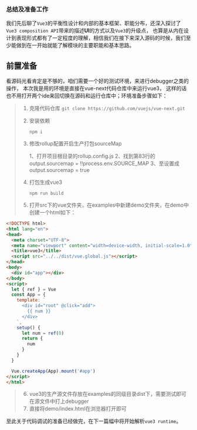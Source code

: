 ### 总结及准备工作  
我们先后聊了`Vue3`的平衡性设计和内部的基本框架、职能分布，还深入探讨了`Vue3 composition API`带来的描述**UI**的方式以及`Vue3`的升级点，
也算是从内在设计到表现形式都有了一定程度的理解，相信我们在接下来深入源码的时候，我们至少能做到在一开始就能了解模块的主要职能和基本思路。

## 前置准备

看源码光看肯定是不够的，咱们需要一个好的测试环境，来进行debugger之类的操作，
本次我是用的环境是直接在vue-next代码仓库中来运行vue3，
这样的话也不用打开两个ide来回切换在源码和运行仓库中；环境准备步骤如下：

> 1. 克隆代码仓库
>    `git clone https://github.com/vuejs/vue-next.git`
>
> 2. 安装依赖
>
>    `npm i`
>
> 3. 修改rollup配置开启生产打包sourceMap
>
>    1、打开项目根目录的rollup.config.js
>    2、找到第83行的   output.sourcemap = !!process.env.SOURCE_MAP
>    3、至设置成   output.sourcemap = true
>
> 4. 打包生成vue3
>
>    `npm run build`
>
> 5. 打开src下的vue文件夹，在examples中新建demo文件夹，在demo中创建一个html如下：

```html
<!DOCTYPE html>
<html lang="en">
<head>
  <meta charset="UTF-8">
  <meta name="viewport" content="width=device-width, initial-scale=1.0">
  <title>vue3</title>
  <script src="../../dist/vue.global.js"></script>
</head>
<body>
  <div id="app"></div>
</body>
<script>
  let { ref } = Vue
  const App = {
    template: `
      <div id="root" @click="add">
        {{ num }}
      </div>
    `,
    setup() {
      let num = ref(0)
      return {
        num
      }
    }
  }

  Vue.createApp(App).mount('#app')
</script>
</html>
```

> 6. vue3的生产源文件存放在examples的同级目录dist下，需要测试即可在源文件中打上debugger
> 7. 直接将demo/index.html在浏览器打开即可

至此关于代码调试的准备已经做完，在下一篇幅中将开始解析`vue3 runtime`。